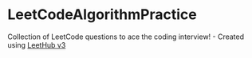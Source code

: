 # LeetCodeAlgorithmPractice
Collection of LeetCode questions to ace the coding interview! - Created using [LeetHub v3](https://github.com/raphaelheinz/LeetHub-3.0)
